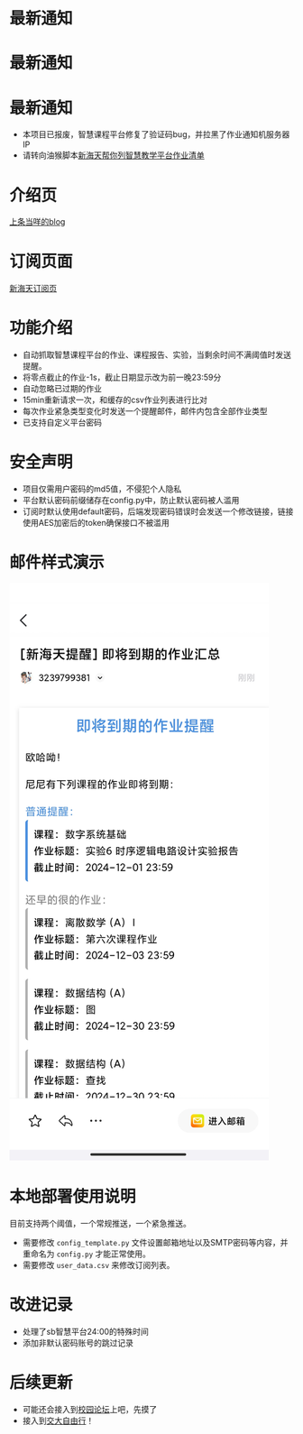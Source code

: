 # 最新通知
# 最新通知
# 最新通知
- 本项目已报废，智慧课程平台修复了验证码bug，并拉黑了作业通知机服务器IP
- 请转向油猴脚本[新海天帮你列智慧教学平台作业清单](https://greasyfork.org/zh-CN/scripts/538889-%E6%96%B0%E6%B5%B7%E5%A4%A9%E5%B8%AE%E4%BD%A0%E5%88%97%E6%99%BA%E6%85%A7%E6%95%99%E5%AD%A6%E5%B9%B3%E5%8F%B0%E4%BD%9C%E4%B8%9A%E6%B8%85%E5%8D%95)
# 介绍页
[上条当咩的blog](https://nimisora.icu/archives/371)
# 订阅页面
[新海天订阅页](https://nimisora.icu/homework-notify/)
# 功能介绍
- 自动抓取智慧课程平台的作业、课程报告、实验，当剩余时间不满阈值时发送提醒。
- 将零点截止的作业-1s，截止日期显示改为前一晚23:59分
- 自动忽略已过期的作业
- 15min重新请求一次，和缓存的csv作业列表进行比对
- 每次作业紧急类型变化时发送一个提醒邮件，邮件内包含全部作业类型
- 已支持自定义平台密码
# 安全声明
- 项目仅需用户密码的md5值，不侵犯个人隐私
- 平台默认密码前缀储存在config.py中，防止默认密码被人滥用
- 订阅时默认使用default密码，后端发现密码错误时会发送一个修改链接，链接使用AES加密后的token确保接口不被滥用
# 邮件样式演示
![邮件](/Screenshot_2024-11-29-15-11-29-806_com.tencent.mo.jpg)
# 本地部署使用说明
目前支持两个阈值，一个常规推送，一个紧急推送。

- 需要修改 `config_template.py` 文件设置邮箱地址以及SMTP密码等内容，并重命名为 `config.py` 才能正常使用。
- 需要修改 `user_data.csv` 来修改订阅列表。
# 改进记录
- 处理了sb智慧平台24:00的特殊时间
- 添加非默认密码账号的跳过记录
# 后续更新
- 可能还会接入到[校园论坛](https://bjtu.top)上吧，先摸了
- 接入到[交大自由行](https://github.com/HFDLYS/BJTUselfService)！
